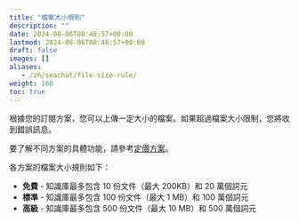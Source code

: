 ```yaml
---
title: "檔案大小規則"
description: ""
date: 2024-08-06T08:48:57+00:00
lastmod: 2024-08-06T08:48:57+00:00
draft: false
images: []
aliases:
   - /zh/seachat/file-size-rule/
weight: 160 
toc: true
---
```


根據您的訂閱方案，您可以上傳一定大小的檔案。如果超過檔案大小限制，您將收到錯誤訊息。

要了解不同方案的具體功能，請參考[定價方案](https://wiki.seasalt.ai/seachat/seachat-payments/pricing-plans/)。

各方案的檔案大小規則如下：

- **免費** - 知識庫最多包含 10 份文件（最大 200KB）和 20 萬個詞元
- **標準** - 知識庫最多包含 100 份文件（最大 1 MB）和 100 萬個詞元
- **高級** - 知識庫最多包含 500 份文件（最大 10 MB）和 500 萬個詞元